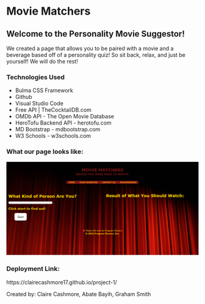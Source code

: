 # Movie Matchers
<h2>Welcome to the Personality Movie Suggestor!</h2>
<p>We created a page that allows you to be paired with a movie and a beverage based off of a personality quiz! So sit back, relax, and just be yourself! We will do the rest!</p>

<h3>Technologies Used</h3>
<ul>
  <li>Bulma CSS Framework</li>
  <li>Github</li>
  <li>Visual Studio Code</li>
  <li>Free API | TheCocktailDB.com</li>
  <li>OMDb API - The Open Movie Database</li>
  <li>HeroTofu Backend API - herotofu.com</li>
  <li>MD Bootstrap - mdbootstrap.com</li>
  <li>W3 Schools - w3schools.com</li>

</ul>
<h3> What our page looks like: </h3>
<!-- Put img here! -->
<img src = "./assets/imgs/ScreenCap.png" />

<h3> Deployment Link: </h3>
<p> https://clairecashmore17.github.io/project-1/</p>

Created by: Claire Cashmore, Abate Bayih, Graham Smith
